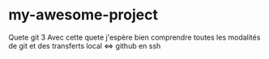 # my-awesome-project
Quete git 3
Avec cette quete j'espère bien comprendre toutes les modalités de git et des transferts local <=> github en ssh
